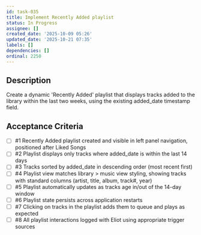 ```yaml
---
id: task-035
title: Implement Recently Added playlist
status: In Progress
assignee: []
created_date: '2025-10-09 05:26'
updated_date: '2025-10-21 07:35'
labels: []
dependencies: []
ordinal: 2250
---
```


## Description

Create a dynamic 'Recently Added' playlist that displays tracks added to the library within the last two weeks, using the existing added_date timestamp field.

## Acceptance Criteria
<!-- AC:BEGIN -->
- [ ] #1 Recently Added playlist created and visible in left panel navigation, positioned after Liked Songs
- [ ] #2 Playlist displays only tracks where added_date is within the last 14 days
- [ ] #3 Tracks sorted by added_date in descending order (most recent first)
- [ ] #4 Playlist view matches library > music view styling, showing tracks with standard columns (artist, title, album, track#, year)
- [ ] #5 Playlist automatically updates as tracks age in/out of the 14-day window
- [ ] #6 Playlist state persists across application restarts
- [ ] #7 Clicking on tracks in the playlist adds them to queue and plays as expected
- [ ] #8 All playlist interactions logged with Eliot using appropriate trigger sources
<!-- AC:END -->
